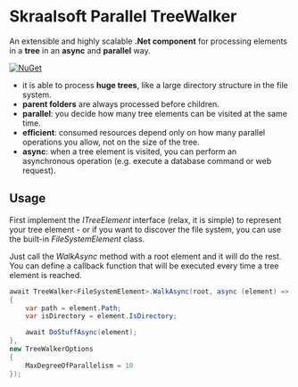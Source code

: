# Skraalsoft Parallel TreeWalker
An extensible and highly scalable **.Net component** for processing elements in a **tree** in an **async** and **parallel** way.

[![NuGet](https://img.shields.io/nuget/v/Skraalsoft.ParallelTreeWalker.svg)](https://www.nuget.org/packages/Skraalsoft.ParallelTreeWalker)

* it is able to process **huge trees**, like a large directory structure in the file system.
* **parent folders** are always processed before children.
* **parallel**: you decide how many tree elements can be visited at the same time.
* **efficient**: consumed resources depend only on how many parallel operations you allow, not on the size of the tree.
* **async**: when a tree element is visited, you can perform an asynchronous operation (e.g. execute a database command or web request).

## Usage
First implement the *ITreeElement* interface (relax, it is simple) to represent your tree element - or if you want to discover the file system, you can use the built-in *FileSystemElement* class.

Just call the *WalkAsync* method with a root element and it will do the rest. You can define a callback function that will be executed every time a tree element is reached.

```c#
await TreeWalker<FileSystemElement>.WalkAsync(root, async (element) =>
{
    var path = element.Path;
    var isDirectory = element.IsDirectory;

    await DoStuffAsync(element);
}, 
new TreeWalkerOptions
{
    MaxDegreeOfParallelism = 10
});
```

